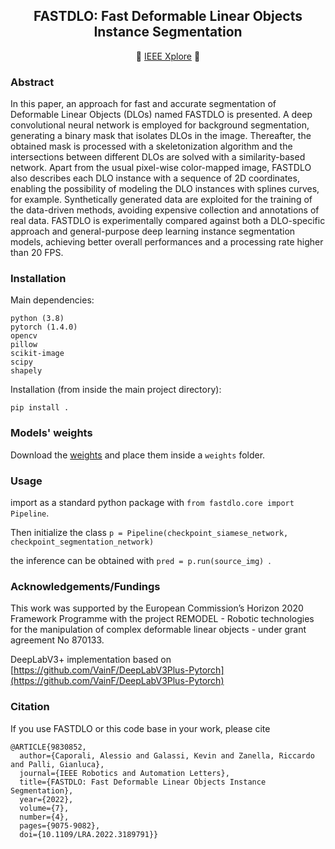 
<div align="center">
<h2> FASTDLO: Fast Deformable Linear Objects Instance Segmentation </h2>

 :page_with_curl:  [IEEE Xplore](https://ieeexplore.ieee.org/document/9830852)  :page_with_curl:	
</div>


### Abstract
In this paper, an approach for fast and accurate segmentation of Deformable Linear Objects (DLOs) named FASTDLO is presented. A deep convolutional neural network is employed for background segmentation, generating a binary mask that isolates DLOs in the image. Thereafter, the obtained mask is processed with a skeletonization algorithm and the intersections between different DLOs are solved with a similarity-based network. Apart from the usual pixel-wise color-mapped image, FASTDLO also describes each DLO instance with a sequence of 2D coordinates, enabling the possibility of modeling the DLO instances with splines curves, for example. Synthetically generated data are exploited for the training of the data-driven methods, avoiding expensive collection and annotations of real data. FASTDLO is experimentally compared against both a DLO-specific approach and general-purpose deep learning instance segmentation models, achieving better overall performances and a processing rate higher than 20 FPS.




### Installation

Main dependencies:

```
python (3.8)
pytorch (1.4.0)
opencv 
pillow 
scikit-image 
scipy 
shapely 
```

Installation (from inside the main project directory):
```
pip install .
```

### Models' weights

Download the [weights](https://drive.google.com/file/d/1OVcro53E_8oJxRPHqGy619rBNoCD3rzT/view?usp=sharing) and place them inside a ```weights``` folder.


### Usage

import as a standard python package with ```from fastdlo.core import Pipeline```.

Then initialize the class ``` p = Pipeline(checkpoint_siamese_network, checkpoint_segmentation_network) ```

the inference can be obtained with ```pred = p.run(source_img) ```.


### Acknowledgements/Fundings
This work was supported by the European Commission’s Horizon 2020 Framework
Programme with the project REMODEL - Robotic technologies for the manipulation of complex deformable linear objects - under grant agreement No 870133.

  
DeepLabV3+ implementation based on [https://github.com/VainF/DeepLabV3Plus-Pytorch](https://github.com/VainF/DeepLabV3Plus-Pytorch)

### Citation
If you use FASTDLO or this code base in your work, please cite
  
```
@ARTICLE{9830852,
  author={Caporali, Alessio and Galassi, Kevin and Zanella, Riccardo and Palli, Gianluca},
  journal={IEEE Robotics and Automation Letters}, 
  title={FASTDLO: Fast Deformable Linear Objects Instance Segmentation}, 
  year={2022},
  volume={7},
  number={4},
  pages={9075-9082},
  doi={10.1109/LRA.2022.3189791}}
```



